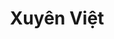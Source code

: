 ---
layout: category
title: Xuyên Việt
description: Tổng hợp các bài viết về hành trình Xuyên Việt 2016 trong hơn 30 ngày
category_name: Xuyên Việt
permalink: xuyen-viet.html
---